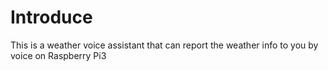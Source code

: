 # Introduce
This is a weather voice assistant that can report the weather info to you by voice on Raspberry Pi3
